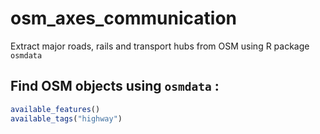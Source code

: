 # osm_axes_communication

Extract major roads, rails and transport hubs from OSM using R package `osmdata`

## Find OSM objects using `osmdata` : 

```r
available_features()
available_tags("highway")
```